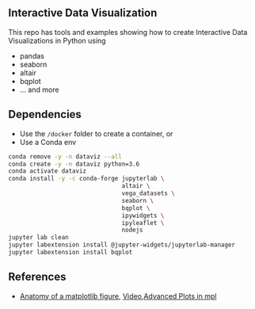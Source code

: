 ## Interactive Data Visualization

This repo has tools and examples showing how to create Interactive Data Visualizations in Python using

- pandas
- seaborn
- altair
- bqplot
- ... and more

## Dependencies

- Use the `/docker` folder to create a container, or 
- Use a Conda env

```bash
conda remove -y -n dataviz --all
conda create -y -n dataviz python=3.6
conda activate dataviz
conda install -y -c conda-forge jupyterlab \
                                altair \
                                vega_datasets \
                                seaborn \
                                bqplot \
                                ipywidgets \
                                ipyleaflet \
                                nodejs
jupyter lab clean
jupyter labextension install @jupyter-widgets/jupyterlab-manager
jupyter labextension install bqplot
```

## References

- [Anatomy of a matplotlib figure](https://matplotlib.org/gallery/showcase/anatomy.html), [Video](https://www.youtube.com/watch?v=rARMKS8jE9g),[Advanced Plots in mpl](http://www.blackarbs.com/blog/advanced-time-series-plots-in-python/1/6/2017)
